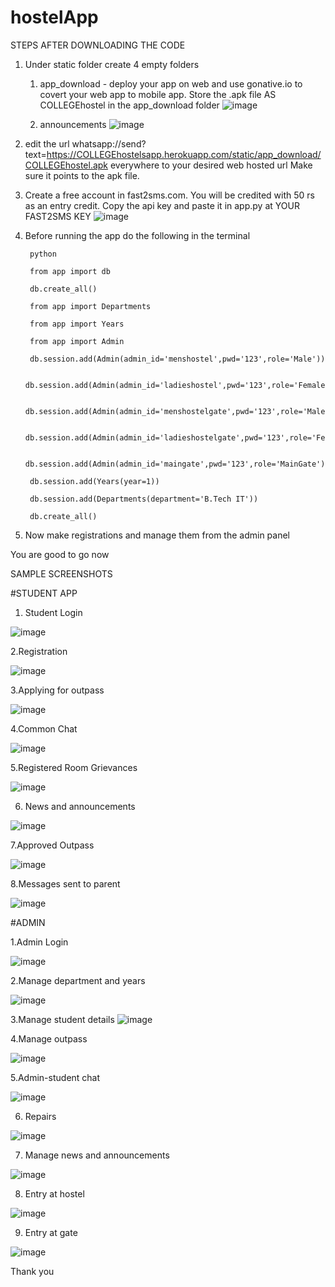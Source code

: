 # hostelApp

STEPS AFTER DOWNLOADING THE CODE
1. Under static folder create 4 empty folders
    1. app_download 
            - deploy your app on web and use gonative.io to covert your web app to mobile app. Store the .apk file AS COLLEGEhostel in the app_download folder
        ![image](https://user-images.githubusercontent.com/95869837/148692654-294dcd52-a8af-4ec7-bd07-26f405a8caab.png)

    2. announcements
   ![image](https://user-images.githubusercontent.com/95869837/148692559-5541761e-795c-4453-87fb-93e992b5dfc7.png)
  
2. edit the url whatsapp://send?text=https://COLLEGEhostelsapp.herokuapp.com/static/app_download/COLLEGEhostel.apk everywhere to your desired web hosted url
    Make sure it points to the apk file.
    
3. Create a free account in fast2sms.com. You will be credited with 50 rs as an entry credit. Copy the api key and paste it in app.py at YOUR FAST2SMS KEY
![image](https://user-images.githubusercontent.com/95869837/148692722-6b116743-bd36-4443-bb33-8cf653ea8b26.png)

4. Before running the app do the following in the terminal 
    >>
        python


    >>
        from app import db


    >>
        db.create_all()


    >>
        from app import Departments
    

    >>
        from app import Years
    
    
    >>
        from app import Admin


    >>
        db.session.add(Admin(admin_id='menshostel',pwd='123',role='Male'))


    >>
        db.session.add(Admin(admin_id='ladieshostel',pwd='123',role='Female'))
    

    >>
        db.session.add(Admin(admin_id='menshostelgate',pwd='123',role='Male'))
    
    
    >>
        db.session.add(Admin(admin_id='ladieshostelgate',pwd='123',role='Female'))


    >>
        db.session.add(Admin(admin_id='maingate',pwd='123',role='MainGate'))


    >>
        db.session.add(Years(year=1))


    >>
        db.session.add(Departments(department='B.Tech IT'))


    >>
        db.create_all()


6. Now make registrations and manage them from the admin panel

    

You are good to go now


SAMPLE SCREENSHOTS

#STUDENT APP
1. Student Login

![image](https://user-images.githubusercontent.com/95869837/148693323-e69e4388-7167-4e2c-b658-27877bd61830.png)


2.Registration

![image](https://user-images.githubusercontent.com/95869837/148693080-71f64694-6449-45c5-ae8e-c7683c8e75d1.png)


3.Applying for outpass

![image](https://user-images.githubusercontent.com/95869837/148693131-445f5942-c833-46fa-bd95-c150c64978b0.png)


4.Common Chat

![image](https://user-images.githubusercontent.com/95869837/148693171-f282fab4-892a-483d-a0b4-3260e840b63e.png)


5.Registered Room Grievances

![image](https://user-images.githubusercontent.com/95869837/148693199-51f4c446-abdf-433b-96d8-e40ecdefc2a8.png)


6. News and announcements
 
![image](https://user-images.githubusercontent.com/95869837/148693231-0c8195ee-09e9-49ac-9496-aee0b27e4ee2.png)


7.Approved Outpass

![image](https://user-images.githubusercontent.com/95869837/148693252-c50ac3f0-f67b-44a9-af17-61fef0006b24.png)


8.Messages sent to parent

![image](https://user-images.githubusercontent.com/95869837/148693418-97453260-1726-4240-b290-11e33cb7782d.png)



#ADMIN

1.Admin Login

![image](https://user-images.githubusercontent.com/95869837/148693913-18f10e1f-8dac-4b02-9a86-e59a6f209933.png)



2.Manage department and years

![image](https://user-images.githubusercontent.com/95869837/148693465-ec6783b1-c30c-403b-84dd-1fb07a340530.png)



3.Manage student details
![image](https://user-images.githubusercontent.com/95869837/148693630-29a84966-d876-4bcb-81fe-d43e8944302a.png)


4.Manage outpass

![image](https://user-images.githubusercontent.com/95869837/148693655-71fb0f12-0b81-4cb6-bffb-7f2b9e510e6f.png)



5.Admin-student chat

![image](https://user-images.githubusercontent.com/95869837/148693675-de0e3057-c80f-48ee-87e1-5a30b49160c9.png)


6. Repairs

![image](https://user-images.githubusercontent.com/95869837/148693723-d3fe45ec-8d24-4412-accc-38018382c0a2.png)



7. Manage news and announcements

![image](https://user-images.githubusercontent.com/95869837/148693749-584ee6fc-a607-428a-a03f-7f8f039c9c13.png)



8. Entry at hostel

![image](https://user-images.githubusercontent.com/95869837/148693788-e7e06aa0-bfa9-49b8-b929-678475009f55.png)



9. Entry at gate

![image](https://user-images.githubusercontent.com/95869837/148693807-0af879c0-b736-45f0-82de-31976f79bdba.png)


Thank you


